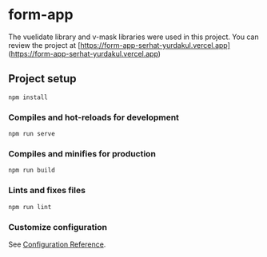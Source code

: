 # form-app

The vuelidate library and v-mask libraries were used in this project.
You can review the project at [https://form-app-serhat-yurdakul.vercel.app] (https://form-app-serhat-yurdakul.vercel.app) 

## Project setup
```
npm install
```

### Compiles and hot-reloads for development
```
npm run serve
```

### Compiles and minifies for production
```
npm run build
```

### Lints and fixes files
```
npm run lint
```

### Customize configuration
See [Configuration Reference](https://cli.vuejs.org/config/).
